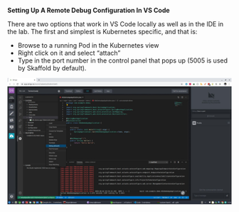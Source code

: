 **Setting Up A Remote Debug Configuration In VS Code**

There are two options that work in VS Code locally as well as in the IDE in the lab. The first and simplest is Kubernetes specific, and that is:

*   Browse to a running Pod in the Kubernetes view
*   Right click on it and select “attach”
*   Type in the port number in the control panel that pops up (5005 is used by Skaffold by default).

![alt_text](images/image3.jpg "image_tooltip")

